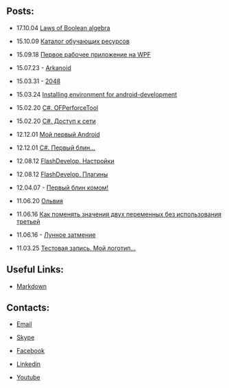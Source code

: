 ## Posts:

- 17.10.04 [Laws of Boolean algebra](/posts/logic.md)

- 15.10.09 [Каталог обучающих ресурсов](/posts/catalog.md)

- 15.09.18 [Первое рабочее приложение на WPF](/posts/cs_wpf.md)

- 15.07.23 - [Arkanoid](/posts/arkanoid.md)

- 15.03.31 - [2048](/posts/2048.md)

- 15.03.24 [Installing environment for android-development](/posts/android_environment.md)

- 15.02.20 [С#. OFPerforceTool](/posts/cs_perforce_tool.md)

- 15.02.20 [C#. Доступ к сети](/posts/cs_network.md)

- 12.12.01 [Мой первый Android](/posts/android.md)

- 12.12.01 [C#. Первый блин…](/posts/cs_first.md)

- 12.08.12 [FlashDevelop. Настройки](/posts/fd_settings.md)

- 12.08.12 [FlashDevelop. Плагины](/posts/fd_plugins.md)

- 12.04.07 - [Первый блин комом!](/posts/timelapse_1.md)

- 11.06.20 [Ольвия](/posts/olvia.md)

- 11.06.16 [Как поменять значения двух переменных без использования третьей](/posts/values_change.md)

- 11.06.16 - [Лунное затмение](/posts/eclipse.md)

- 11.03.25 [Тестовая запись. Мой логотип…](/posts/logo.md)


## Useful Links:

- [Markdown](https://uk.wikipedia.org/wiki/Markdown)


## Contacts:

- [Email](mailto:olexandr.fedorow@gmail.com)

- [Skype](callto:www.olexandr)

- [Facebook](https://www.facebook.com/olexandr.fedorow)

- [Linkedin](https://www.linkedin.com/in/fedorow/)

- [Youtube](https://www.youtube.com/user/fedorow17)
